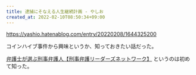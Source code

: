 ```yaml
---
title: 逮捕にそなえる人生継続計画 - やしお
created_at: 2022-02-10T08:50:34+09:00
---
```


https://yashio.hatenablog.com/entry/20220208/1644325200

コインハイブ事件から興味というか、知っておきたい話だった。

[弁護士が選ぶ刑事弁護人【刑事弁護リーダーズネットワーク】](https://www.keijibengoleaders.net/)
というのは初めて知った。

